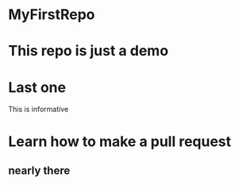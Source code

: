 # MyFirstRepo


# This repo is just a demo
# Last one


This is informative
# Learn how to make a pull request

## nearly there
